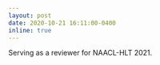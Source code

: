 ```yaml
---
layout: post
date: 2020-10-21 16:11:00-0400
inline: true
---
```


Serving as a reviewer for NAACL-HLT 2021.
